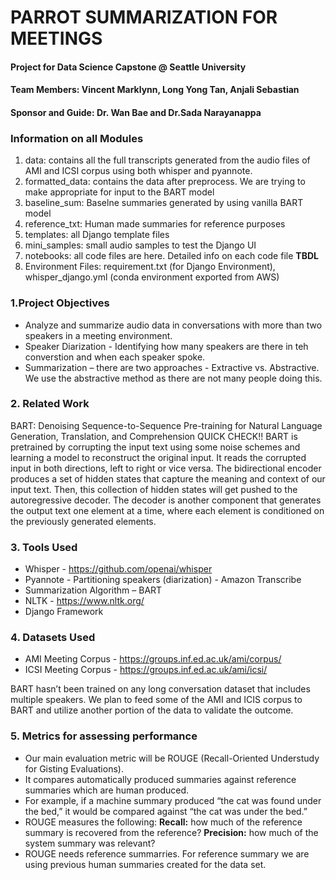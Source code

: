 # PARROT SUMMARIZATION FOR MEETINGS
#### Project for Data Science Capstone @ Seattle University
#### Team Members: Vincent Marklynn, Long Yong Tan, Anjali Sebastian
#### Sponsor and Guide: Dr. Wan Bae and Dr.Sada Narayanappa

### Information on all Modules
1. data: contains all the full transcripts generated from the audio files of AMI and ICSI corpus using both whisper and pyannote.
2. formatted_data: contains the data after preprocess. We are trying to make appropriate for input to the BART model
3. baseline_sum: Baselne summaries generated by using vanilla BART model
4. reference_txt:  Human made summaries for reference purposes  
5. templates: all Django template files
6. mini_samples: small audio samples to test the Django UI
7. notebooks: all code files are here. Detailed info on each code file **TBDL**
8. Environment Files: requirement.txt (for Django Environment), whisper_django.yml (conda environment exported from AWS)


### 1.Project Objectives
- Analyze and summarize audio data in conversations with more than two speakers in a meeting environment.
- Speaker Diarization - Identifying how many speakers are there in teh converstion and when each speaker spoke.  
- Summarization – there are two approaches - Extractive vs. Abstractive. We use the abstractive method as there are not many people doing this. 

### 2. Related Work
BART: Denoising Sequence-to-Sequence Pre-training for Natural Language Generation, Translation, and Comprehension 
QUICK CHECK!!
BART is pretrained by corrupting the input text using some noise schemes and learning a model to reconstruct the original input. It reads the corrupted input in both directions, left to right or vice versa. The bidirectional encoder produces a set of hidden states that capture the meaning and context of our input text. Then, this collection of hidden states will get pushed to the autoregressive decoder. The decoder is another component that generates the output text one element at a time, where each element is conditioned on the previously generated elements.

### 3. Tools Used
- Whisper -  https://github.com/openai/whisper  
- Pyannote - Partitioning speakers (diarization) - Amazon Transcribe 
- Summarization Algorithm – BART 
- NLTK - https://www.nltk.org/
- Django Framework  

### 4. Datasets Used
- AMI Meeting Corpus - https://groups.inf.ed.ac.uk/ami/corpus/ 
- ICSI Meeting Corpus - https://groups.inf.ed.ac.uk/ami/icsi/ 

BART hasn’t been trained on any long conversation dataset that includes multiple speakers. We plan to feed some of the AMI and ICIS corpus to BART and utilize another portion of the data to validate the outcome. 

### 5. Metrics for assessing performance
- Our main evaluation metric will be ROUGE (Recall-Oriented Understudy for Gisting Evaluations). 
- It compares automatically produced summaries against reference summaries which are human produced. 
- For example, if a machine summary produced “the cat was found under the bed,” it would be compared against “the cat was under the bed.” 
- ROUGE measures the following: **Recall:** how much of the reference summary is recovered from the reference? **Precision:** how much of the system summary was relevant? 
- ROUGE needs reference summarries. For reference summary we are using previous human summaries created for the data set.
